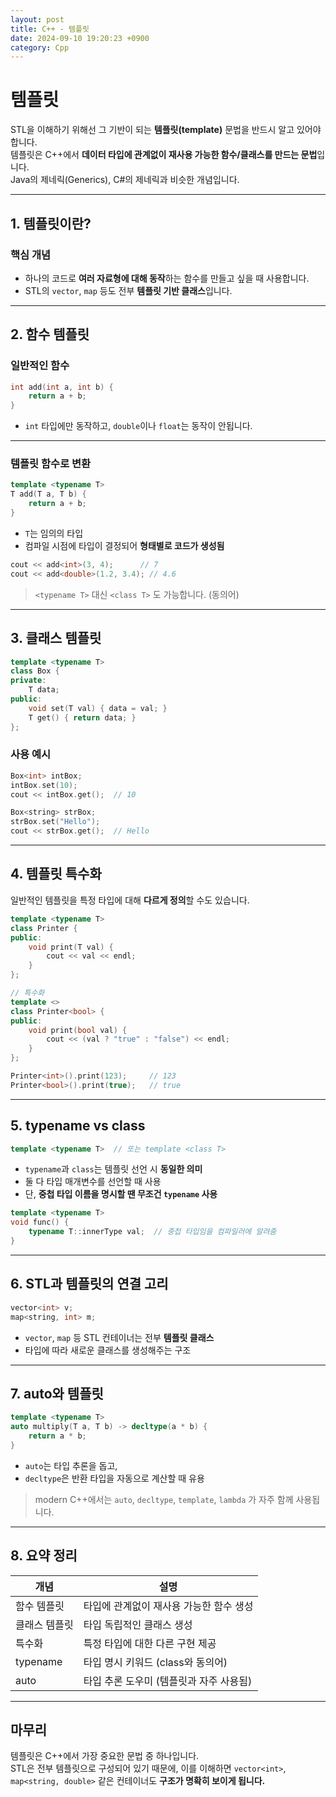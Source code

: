 ```yaml
---
layout: post
title: C++ - 템플릿
date: 2024-09-10 19:20:23 +0900
category: Cpp
---
```

# 템플릿

STL을 이해하기 위해선 그 기반이 되는 **템플릿(template)** 문법을 반드시 알고 있어야 합니다.  
템플릿은 C++에서 **데이터 타입에 관계없이 재사용 가능한 함수/클래스를 만드는 문법**입니다.  
Java의 제네릭(Generics), C#의 제네릭과 비슷한 개념입니다.

---

## 1. 템플릿이란?

### 핵심 개념

- 하나의 코드로 **여러 자료형에 대해 동작**하는 함수를 만들고 싶을 때 사용합니다.
- STL의 `vector`, `map` 등도 전부 **템플릿 기반 클래스**입니다.

---

## 2. 함수 템플릿

### 일반적인 함수

```cpp
int add(int a, int b) {
    return a + b;
}
```

- `int` 타입에만 동작하고, `double`이나 `float`는 동작이 안됩니다.

---

### 템플릿 함수로 변환

```cpp
template <typename T>
T add(T a, T b) {
    return a + b;
}
```

- `T`는 임의의 타입
- 컴파일 시점에 타입이 결정되어 **형태별로 코드가 생성됨**

```cpp
cout << add<int>(3, 4);      // 7
cout << add<double>(1.2, 3.4); // 4.6
```

> `<typename T>` 대신 `<class T>` 도 가능합니다. (동의어)

---

## 3. 클래스 템플릿

```cpp
template <typename T>
class Box {
private:
    T data;
public:
    void set(T val) { data = val; }
    T get() { return data; }
};
```

### 사용 예시

```cpp
Box<int> intBox;
intBox.set(10);
cout << intBox.get();  // 10

Box<string> strBox;
strBox.set("Hello");
cout << strBox.get();  // Hello
```

---

## 4. 템플릿 특수화

일반적인 템플릿을 특정 타입에 대해 **다르게 정의**할 수도 있습니다.

```cpp
template <typename T>
class Printer {
public:
    void print(T val) {
        cout << val << endl;
    }
};

// 특수화
template <>
class Printer<bool> {
public:
    void print(bool val) {
        cout << (val ? "true" : "false") << endl;
    }
};
```

```cpp
Printer<int>().print(123);     // 123
Printer<bool>().print(true);   // true
```

---

## 5. typename vs class

```cpp
template <typename T>  // 또는 template <class T>
```

- `typename`과 `class`는 템플릿 선언 시 **동일한 의미**
- 둘 다 타입 매개변수를 선언할 때 사용
- 단, **중첩 타입 이름을 명시할 땐 무조건 `typename` 사용**

```cpp
template <typename T>
void func() {
    typename T::innerType val;  // 중첩 타입임을 컴파일러에 알려줌
}
```

---

## 6. STL과 템플릿의 연결 고리

```cpp
vector<int> v;
map<string, int> m;
```

- `vector`, `map` 등 STL 컨테이너는 전부 **템플릿 클래스**
- 타입에 따라 새로운 클래스를 생성해주는 구조

---

## 7. auto와 템플릿

```cpp
template <typename T>
auto multiply(T a, T b) -> decltype(a * b) {
    return a * b;
}
```

- `auto`는 타입 추론을 돕고,
- `decltype`은 반환 타입을 자동으로 계산할 때 유용

> modern C++에서는 `auto`, `decltype`, `template`, `lambda` 가 자주 함께 사용됩니다.

---

## 8. 요약 정리

| 개념         | 설명 |
|--------------|------|
| 함수 템플릿  | 타입에 관계없이 재사용 가능한 함수 생성 |
| 클래스 템플릿| 타입 독립적인 클래스 생성 |
| 특수화       | 특정 타입에 대한 다른 구현 제공 |
| typename     | 타입 명시 키워드 (class와 동의어) |
| auto         | 타입 추론 도우미 (템플릿과 자주 사용됨) |

---

## 마무리

템플릿은 C++에서 가장 중요한 문법 중 하나입니다.  
STL은 전부 템플릿으로 구성되어 있기 때문에, 이를 이해하면 `vector<int>`, `map<string, double>` 같은 컨테이너도 **구조가 명확히 보이게 됩니다.**
